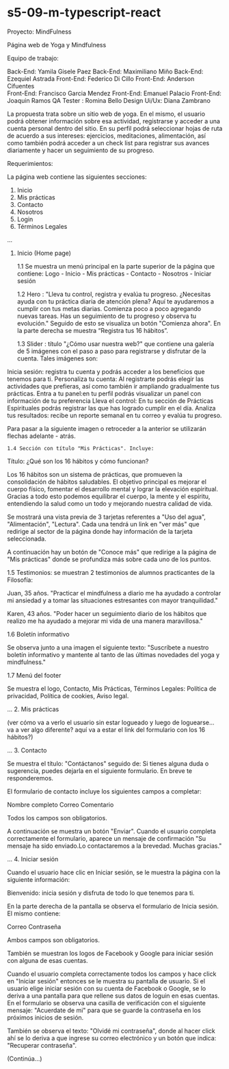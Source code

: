 # s5-09-m-typescript-react

Proyecto: MindFulness


Página web de Yoga y Mindfulness

Equipo de trabajo:

Back-End: Yamila Gisele Paez 
Back-End: Maximiliano Miño 
Back-End: Ezequiel Astrada 
Front-End: Federico Di Cillo 
Front-End: Anderson Cifuentes  
Front-End: Francisco Garcia Mendez 
Front-End: Emanuel Palacio 
Front-End: Joaquin Ramos 
QA Tester : Romina Bello 
Design Ui/Ux: Diana Zambrano

La propuesta trata sobre un sitio web de yoga. En el mismo, el usuario podrá obtener información sobre esa actividad, registrarse y acceder a una cuenta personal dentro del sitio. En su perfil podrá seleccionar hojas de ruta de acuerdo a sus intereses: ejercicios, meditaciones, alimentación, así como también podrá acceder a un check list para registrar sus avances diariamente y hacer un seguimiento de su progreso.

Requerimientos:

La página web contiene las siguientes secciones:

1. Inicio 
2. Mis prácticas
3. Contacto
4. Nosotros
5. Login
6. Términos Legales

...

1. Inicio (Home page)

   1.1 Se muestra un menú principal en la parte superior de la página que contiene: Logo - Inicio - Mis prácticas - Contacto - Nosotros - Iniciar sesión
   
   1.2 Hero : "Lleva tu control, registra y evalúa tu progreso.  ¿Necesitas ayuda con tu práctica diaria de atención plena? Aquí te ayudaremos a cumplir con tus metas diarias. Comienza poco a poco agregando nuevas tareas. Has un seguimiento de tu progreso y observa tu evolución."
Seguido de esto se visualiza un botón "Comienza ahora". En la parte derecha se muestra “Registra tus 16 hábitos”.

    1.3 Slider :  título "¿Cómo usar nuestra web?" que contiene una galería de 5 imágenes con el paso a paso para registrarse y disfrutar de la cuenta. Tales imágenes son:

Inicia sesión: registra tu cuenta y podrás acceder a los beneficios que tenemos para ti.
Personaliza tu cuenta: Al registrarte podrás elegir las actividades que prefieras, así como también ir ampliando gradualmente tus prácticas. 
Entra a tu panel:en tu perfil podrás visualizar un panel con información de tu preferencia
Lleva el control: En tu sección de Prácticas Espirituales podrás registrar las que has logrado cumplir en el día.
Analiza tus resultados: recibe un reporte semanal en tu correo y evalúa tu progreso.

Para pasar a la siguiente imagen o retroceder a la anterior se utilizarán flechas adelante - atrás. 

    1.4 Sección con título "Mis Prácticas". Incluye:

 Título: ¿Qué son los 16 hábitos y cómo funcionan? 

 Los 16 hábitos son un sistema de prácticas, que promueven la consolidación de hábitos saludables. El objetivo principal es mejorar el cuerpo físico, fomentar el desarrollo mental
y lograr la elevación espiritual. Gracias a todo esto podemos equilibrar el cuerpo, la mente y el espíritu, entendiendo la salud como un todo y mejorando nuestra calidad de vida. 

  Se mostrará una vista previa de 3 tarjetas referentes a "Uso del agua", "Alimentación", "Lectura". Cada una tendrá un link en "ver más" que redirige al sector de la página donde hay información de la tarjeta seleccionada. 

  A continuación hay un botón de "Conoce más" que redirige a la página de "Mis prácticas" donde se profundiza más sobre cada uno de los puntos. 


   1.5  Testimonios: se muestran 2 testimonios de alumnos practicantes de la Filosofía: 

   Juan, 35 años. "Practicar el mindfulness a diario me ha ayudado a controlar mi ansiedad y a tomar las situaciones estresantes con mayor tranquilidad." 

   Karen, 43 años. "Poder hacer un seguimiento diario de los hábitos que realizo me ha ayudado a mejorar mi vida de una manera maravillosa." 


  1.6  Boletín informativo

  Se observa junto a una imagen el siguiente texto: "Suscríbete a nuestro boletín informativo y mantente al tanto de las últimas novedades del yoga y mindfulness." 

   1.7 Menú del footer

Se muestra el logo, Contacto, Mis Prácticas, Términos Legales: Política de privacidad, Política de cookies, Aviso legal. 

...
2. Mis prácticas

(ver cómo va a verlo el usuario sin estar logueado y luego de loguearse... va a ver algo diferente? aquí va a estar el link del formulario con los 16 hábitos?)

...
3. Contacto

Se muestra el título: "Contáctanos" seguido de: Si tienes alguna duda o sugerencia, puedes dejarla en el siguiente formulario. En breve te responderemos.

El formulario de contacto incluye los siguientes campos a completar: 

Nombre completo
Correo
Comentario

Todos los campos son obligatorios. 

A continuación se muestra un botón "Enviar". Cuando el usuario completa correctamente el formulario, aparece un mensaje de confirmación "Su mensaje ha sido enviado.Lo contactaremos a la brevedad. Muchas gracias."

...
4. Iniciar sesión

Cuando el usuario hace clic en Iniciar sesión, se le muestra la página con la siguiente información:

Bienvenido: inicia sesión y disfruta de todo lo que tenemos para ti.

En la parte derecha de la pantalla se observa el formulario de Inicia sesión.  El mismo contiene: 

Correo
Contraseña

Ambos campos son obligatorios.

También se muestran los logos de Facebook y Google para iniciar sesión con alguna de esas cuentas. 

Cuando el usuario completa correctamente todos los campos y hace click en "Iniciar sesión" entonces se le muestra su pantalla de usuario. 
Si el usuario elige iniciar sesión con su cuenta de Facebook o Google, se lo deriva a una pantalla para que rellene sus datos de loguin en esas cuentas. 
En el formulario se observa una casilla de verificación con el siguiente mensaje: "Acuerdate de mi" para que se guarde la contraseña en los próximos inicios de sesión. 

También se observa el texto: "Olvidé mi contraseña", donde al hacer click ahí se lo deriva a que ingrese su correo electrónico y un botón que indica: "Recuperar contraseña". 

(Continúa...)






